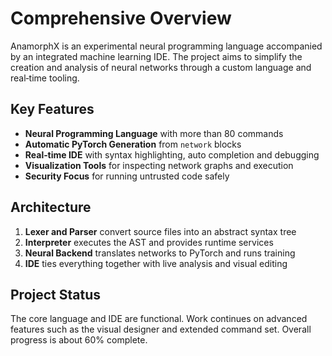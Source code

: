 # Comprehensive Overview

AnamorphX is an experimental neural programming language accompanied by an integrated machine learning IDE. The project aims to simplify the creation and analysis of neural networks through a custom language and real‑time tooling.

## Key Features
- **Neural Programming Language** with more than 80 commands
- **Automatic PyTorch Generation** from `network` blocks
- **Real‑time IDE** with syntax highlighting, auto completion and debugging
- **Visualization Tools** for inspecting network graphs and execution
- **Security Focus** for running untrusted code safely

## Architecture
1. **Lexer and Parser** convert source files into an abstract syntax tree
2. **Interpreter** executes the AST and provides runtime services
3. **Neural Backend** translates networks to PyTorch and runs training
4. **IDE** ties everything together with live analysis and visual editing

## Project Status
The core language and IDE are functional. Work continues on advanced features such as the visual designer and extended command set. Overall progress is about 60% complete.

